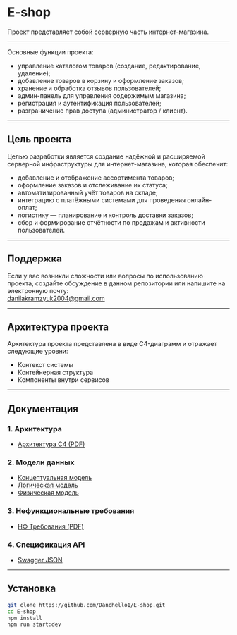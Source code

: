 # E-shop

Проект представляет собой серверную часть интернет-магазина.

---

Основные функции проекта:

- управление каталогом товаров (создание, редактирование, удаление);
- добавление товаров в корзину и оформление заказов;
- хранение и обработка отзывов пользователей;
- админ-панель для управления содержимым магазина;
- регистрация и аутентификация пользователей;
- разграничение прав доступа (администратор / клиент).

---
## Цель проекта

Целью разработки является создание надёжной и расширяемой серверной инфраструктуры для интернет-магазина, которая обеспечит:

- добавление и отображение ассортимента товаров;
- оформление заказов и отслеживание их статуса;
- автоматизированный учёт товаров на складе;
- интеграцию с платёжными системами для проведения онлайн-оплат;
- логистику — планирование и контроль доставки заказов;
- сбор и формирование отчётности по продажам и активности пользователей.
---
## Поддержка

Если у вас возникли сложности или вопросы по использованию проекта, создайте обсуждение в данном репозитории или напишите на электронную почту:  
[danilakramzyuk2004@gmail.com](mailto:danilakramzyuk2004@gmail.com)

---

## Архитектура проекта

Архитектура проекта представлена в виде C4-диаграмм и отражает следующие уровни:

- Контекст системы
- Контейнерная структура
- Компоненты внутри сервисов

---

## Документация

### 1. Архитектура

- [Архитектура C4 (PDF)](docs/Архитектура%20C4.pdf) 

### 2. Модели данных

- [Концептуальная модель](docs/Концептуальная%20модель.png)
- [Логическая модель](docs/Логическая%20модель.png)
- [Физическая модель](docs/Физическая%20модель.png)

### 3. Нефункциональные требования

- [НФ Требования (PDF)](docs/НФ%20Требования.pdf)

### 4. Спецификация API

- [Swagger JSON](docs/swagger.json)

---

## Установка

```bash
git clone https://github.com/Danchello1/E-shop.git
cd E-shop
npm install
npm run start:dev
